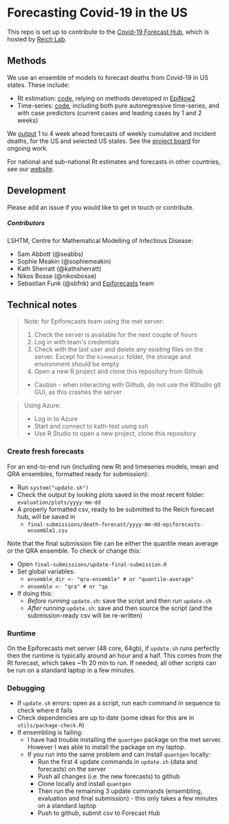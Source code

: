 # Forecasting Covid-19 in the US

This repo is set up to contribute to the [Covid-19 Forecast Hub](https://github.com/reichlab/covid19-forecast-hub), which is hosted by [Reich Lab](https://reichlab.io/covid19-forecast-hub/).

## Methods
We use an ensemble of models to forecast deaths from Covid-19 in US states. These include:
- Rt estimation: [code](https://github.com/epiforecasts/covid-us-forecasts/tree/master/rt-forecast-2), relying on methods developed in [EpiNow2](https://epiforecasts.io/EpiNow2/)
- Time-series: [code](https://github.com/epiforecasts/covid-us-forecasts/tree/master/timeseries-forecast), including both pure autoregressive time-series, and with case predictors (current cases and leading cases by 1 and 2 weeks)

We [output](https://github.com/epiforecasts/covid-us-forecasts/tree/master/final-submissions/death-forecast) 1 to 4 week ahead forecasts of weekly cumulative and incident deaths, for the US and selected US states. See the [project board](https://github.com/epiforecasts/covid-us-forecasts/projects) for ongoing work.

For national and sub-national Rt estimates and forecasts in other countries, see our [website](https://epiforecasts.io/covid/posts/global/).

## Development
Please add an issue if you would like to get in touch or contribute.
##### Contributors
LSHTM, Centre for Mathematical Modelling of Infectious Disease:
- Sam Abbott (@seabbs)
- Sophie Meakin (@sophiemeakin)
- Kath Sherratt (@kathsherratt)
- Nikos Bosse (@nikosbosse)
- Sebastian Funk (@sbfnk) and [Epiforecasts](https://github.com/epiforecasts) team

## Technical notes
> Note: for Epiforecasts team using the met server:
> 1. Check the server is available for the next couple of hours
> 2. Log in with team's credentials
> 3. Check with the last user and delete any existing files on the server. Except for the `kinematic` folder, the storage and environment should be empty
> 4. Open a new R project and clone this repository from Github
> - Caution - when interacting with Github, do not use the RStudio git GUI, as this crashes the server

> Using Azure:
> - Log in to Azure
> - Start and connect to kath-test using ssh
> - Use R Studio to open a new project, clone this repository

### Create fresh forecasts
For an end-to-end run (including new Rt and timeseries models, mean and QRA ensembles, formatted ready for submission):
- Run `system("update.sh")`
- Check the output by looking plots saved in the most recent folder: `evaluation/plots/yyyy-mm-dd`
- A properly formatted csv, ready to be submitted to the Reich forecast hub, will be saved in 
  - `final-submissions/death-forecast/yyyy-mm-dd-epiforecasts-ensemble1.csv`

Note that the final submission file can be either the quantile mean average or the QRA ensemble. To check or change this:
  - Open `final-submissions/update-final-submission.R`
  - Set global variables:
    - `ensemble_dir <- "qra-ensemble" # or "quantile-average"`
    - `ensemble <- "qra" # or "qa`
  - If doing this:
    - _Before running_ `update.sh`: save the script and then run `update.sh`
    - _After running_ `update.sh`: save and then source the script (and the submission-ready csv will be re-written)

### Runtime
On the Epiforecasts met server (48 core, 64gb), if `update.sh` runs perfectly then the runtime is typically around an hour and a half. This comes from the Rt forecast, which takes ~1h 20 min to run. If needed, all other scripts can be run on a standard laptop in a few minutes.

### Debugging
- If `update.sh` errors: open  as a script, run each command in sequence to check where it fails
- Check dependencies are up to date (some ideas for this are in `utils/package-check.R`)
- If ensembling is failing:
  - I have had trouble installing the `quantgen` package on the met server. However I was able to install the package on my laptop.
  - If you run into the same problem and can install `quantgen` locally:
    - Run the first 4 update commands in `update.sh` (data and forecasts) on the server
    - Push all changes (i.e. the new forecasts) to github
    - Clone locally and install `quantgen`
    - Then run the remaining 3 update commands (ensembling, evaluation and final submission) - this only takes a few minutes on a standard laptop
    - Push to github, submit csv to Forecast Hub
